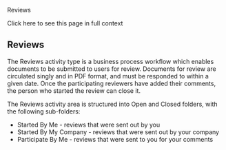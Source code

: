 Reviews

Click here to see this page in full context

##  Reviews

The Reviews activity type is a business process workflow which enables
documents to be submitted to users for review. Documents for review are
circulated singly and in PDF format, and must be responded to within a given
date. Once the participating reviewers have added their comments, the person
who started the review can close it.

The Reviews activity area is structured into Open and Closed folders, with the
following sub-folders:

  * Started By Me - reviews that were sent out by you 
  * Started By My Company - reviews that were sent out by your company 
  * Participate By Me - reviews that were sent to you for your comments 


